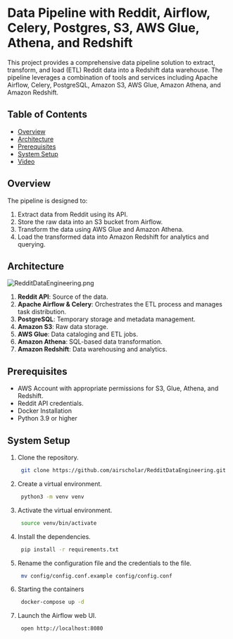 # Data Pipeline with Reddit, Airflow, Celery, Postgres, S3, AWS Glue, Athena, and Redshift

This project provides a comprehensive data pipeline solution to extract, transform, and load (ETL) Reddit data into a Redshift data warehouse. The pipeline leverages a combination of tools and services including Apache Airflow, Celery, PostgreSQL, Amazon S3, AWS Glue, Amazon Athena, and Amazon Redshift.

## Table of Contents

- [Overview](#overview)
- [Architecture](#architecture)
- [Prerequisites](#prerequisites)
- [System Setup](#system-setup)
- [Video](#video)

## Overview

The pipeline is designed to:

1. Extract data from Reddit using its API.
2. Store the raw data into an S3 bucket from Airflow.
3. Transform the data using AWS Glue and Amazon Athena.
4. Load the transformed data into Amazon Redshift for analytics and querying.

## Architecture
![RedditDataEngineering.png](assets%2FRedditDataEngineering.png)
1. **Reddit API**: Source of the data.
2. **Apache Airflow & Celery**: Orchestrates the ETL process and manages task distribution.
3. **PostgreSQL**: Temporary storage and metadata management.
4. **Amazon S3**: Raw data storage.
5. **AWS Glue**: Data cataloging and ETL jobs.
6. **Amazon Athena**: SQL-based data transformation.
7. **Amazon Redshift**: Data warehousing and analytics.

## Prerequisites
- AWS Account with appropriate permissions for S3, Glue, Athena, and Redshift.
- Reddit API credentials.
- Docker Installation
- Python 3.9 or higher

## System Setup
1. Clone the repository.
   ```bash
    git clone https://github.com/airscholar/RedditDataEngineering.git
   ```
2. Create a virtual environment.
   ```bash
    python3 -m venv venv
   ```
3. Activate the virtual environment.
   ```bash
    source venv/bin/activate
   ```
4. Install the dependencies.
   ```bash
    pip install -r requirements.txt
   ```
5. Rename the configuration file and the credentials to the file.
   ```bash
    mv config/config.conf.example config/config.conf
   ```
6. Starting the containers
   ```bash
    docker-compose up -d
   ```
7. Launch the Airflow web UI.
   ```bash
    open http://localhost:8080
   ```
